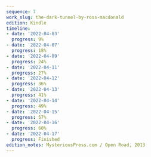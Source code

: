 ```yaml
---
sequence: 7
work_slug: the-dark-tunnel-by-ross-macdonald
edition: Kindle
timeline:
- date: '2022-04-03'
  progress: 9%
- date: '2022-04-07'
  progress: 18%
- date: '2022-04-09'
  progress: 24%
- date: '2022-04-11'
  progress: 27%
- date: '2022-04-12'
  progress: 36%
- date: '2022-04-13'
  progress: 41%
- date: '2022-04-14'
  progress: 49%
- date: '2022-04-15'
  progress: 57%
- date: '2022-04-16'
  progress: 60%
- date: '2022-04-17'
  progress: Finished
edition_notes: MysteriousPress.com / Open Road, 2013
---
```


